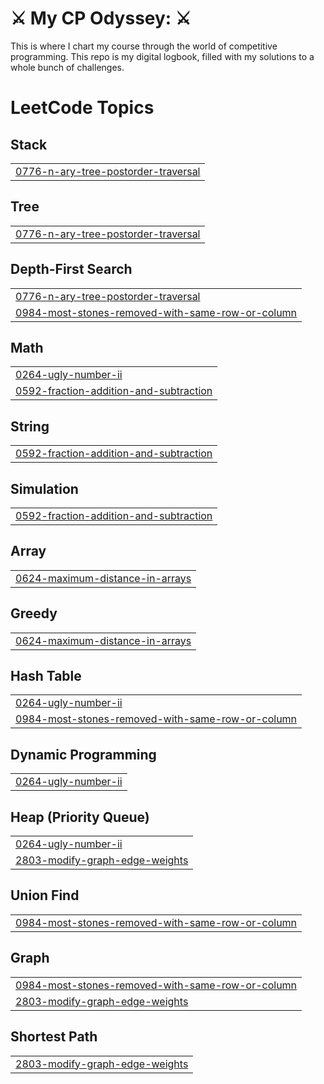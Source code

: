 # ⚔️ My CP Odyssey: ⚔️ 

This is where I chart my course through the world of competitive programming. This repo is my digital logbook, filled with my solutions to a whole bunch of challenges. 

<!---LeetCode Topics Start-->
# LeetCode Topics
## Stack
|  |
| ------- |
| [0776-n-ary-tree-postorder-traversal](https://github.com/TinsaeTadesse17/Competitive-Programming/tree/master/0776-n-ary-tree-postorder-traversal) |
## Tree
|  |
| ------- |
| [0776-n-ary-tree-postorder-traversal](https://github.com/TinsaeTadesse17/Competitive-Programming/tree/master/0776-n-ary-tree-postorder-traversal) |
## Depth-First Search
|  |
| ------- |
| [0776-n-ary-tree-postorder-traversal](https://github.com/TinsaeTadesse17/Competitive-Programming/tree/master/0776-n-ary-tree-postorder-traversal) |
| [0984-most-stones-removed-with-same-row-or-column](https://github.com/TinsaeTadesse17/Competitive-Programming/tree/master/0984-most-stones-removed-with-same-row-or-column) |
## Math
|  |
| ------- |
| [0264-ugly-number-ii](https://github.com/TinsaeTadesse17/Competitive-Programming/tree/master/0264-ugly-number-ii) |
| [0592-fraction-addition-and-subtraction](https://github.com/TinsaeTadesse17/Competitive-Programming/tree/master/0592-fraction-addition-and-subtraction) |
## String
|  |
| ------- |
| [0592-fraction-addition-and-subtraction](https://github.com/TinsaeTadesse17/Competitive-Programming/tree/master/0592-fraction-addition-and-subtraction) |
## Simulation
|  |
| ------- |
| [0592-fraction-addition-and-subtraction](https://github.com/TinsaeTadesse17/Competitive-Programming/tree/master/0592-fraction-addition-and-subtraction) |
## Array
|  |
| ------- |
| [0624-maximum-distance-in-arrays](https://github.com/TinsaeTadesse17/Competitive-Programming/tree/master/0624-maximum-distance-in-arrays) |
## Greedy
|  |
| ------- |
| [0624-maximum-distance-in-arrays](https://github.com/TinsaeTadesse17/Competitive-Programming/tree/master/0624-maximum-distance-in-arrays) |
## Hash Table
|  |
| ------- |
| [0264-ugly-number-ii](https://github.com/TinsaeTadesse17/Competitive-Programming/tree/master/0264-ugly-number-ii) |
| [0984-most-stones-removed-with-same-row-or-column](https://github.com/TinsaeTadesse17/Competitive-Programming/tree/master/0984-most-stones-removed-with-same-row-or-column) |
## Dynamic Programming
|  |
| ------- |
| [0264-ugly-number-ii](https://github.com/TinsaeTadesse17/Competitive-Programming/tree/master/0264-ugly-number-ii) |
## Heap (Priority Queue)
|  |
| ------- |
| [0264-ugly-number-ii](https://github.com/TinsaeTadesse17/Competitive-Programming/tree/master/0264-ugly-number-ii) |
| [2803-modify-graph-edge-weights](https://github.com/TinsaeTadesse17/Competitive-Programming/tree/master/2803-modify-graph-edge-weights) |
## Union Find
|  |
| ------- |
| [0984-most-stones-removed-with-same-row-or-column](https://github.com/TinsaeTadesse17/Competitive-Programming/tree/master/0984-most-stones-removed-with-same-row-or-column) |
## Graph
|  |
| ------- |
| [0984-most-stones-removed-with-same-row-or-column](https://github.com/TinsaeTadesse17/Competitive-Programming/tree/master/0984-most-stones-removed-with-same-row-or-column) |
| [2803-modify-graph-edge-weights](https://github.com/TinsaeTadesse17/Competitive-Programming/tree/master/2803-modify-graph-edge-weights) |
## Shortest Path
|  |
| ------- |
| [2803-modify-graph-edge-weights](https://github.com/TinsaeTadesse17/Competitive-Programming/tree/master/2803-modify-graph-edge-weights) |
<!---LeetCode Topics End-->